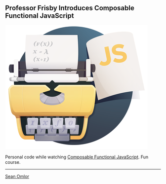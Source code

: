 ## Professor Frisby Introduces Composable Functional JavaScript

[![Book cover](cover.png)](https://egghead.io/courses/professor-frisby-introduces-composable-functional-javascript)

Personal code while watching [Composable Functional JavaScript](https://egghead.io/courses/professor-frisby-introduces-composable-functional-javascript). Fun course.

---
[Sean Omlor](http://seanomlor.com)
